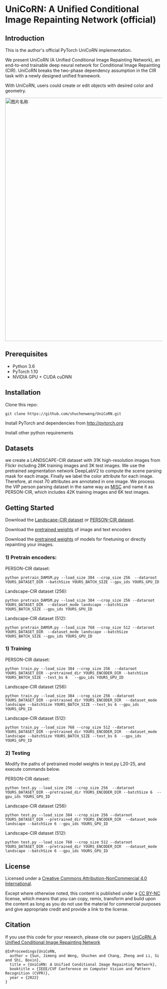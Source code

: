 # UniCoRN: A Unified Conditional Image Repainting Network (official)

## Introduction
This is the author's official PyTorch UniCoRN implementation.

We present UniCoRN (A Unified Conditional Image Repainting Network), an end-to-end trainable deep neural network for Conditional Image Repainting (CIR). UniCoRN breaks the two-phase dependency assumption in the CIR task with a newly designed unified framework.

With UniCoRN, users could create or edit objects with desired color and geometry. 
<!-- ![test image size](https://github.com/shuchenweng/UniCoRN/blob/main/edit.png){:height="50%" width="50%"} -->
 <img src="https://github.com/shuchenweng/UniCoRN/blob/main/edit.png" width = "668" height = "780" alt="图片名称" align=center />
 

## Prerequisites
* Python 3.6
* PyTorch 1.10
* NVIDIA GPU + CUDA cuDNN

## Installation
Clone this repo: 
```
git clone https://github.com/shuchenweng/UniCoRN.git
```
Install PyTorch and dependencies from http://pytorch.org

Install other python requirements

## Datasets
we create a LANDSCAPE-CIR dataset with 31K high-resolution images from Flickr including 28K training images and 3K test images. We
use the pretrained segmentation network DeepLabV2 to compute the scene parsing mask for each image. Finally we label the color attribute for each image. Therefore,
at most 70 attributes are annotated in one image. We process the VIP person parsing dataset in the same way as [MISC](https://github.com/shuchenweng/MISC) and name it as PERSON-CIR, which includes 42K training images and 6K test images.

## Getting Started
Download the [Landscape-CIR dataset](https://drive.google.com/file/d/1KQqIrcLvnL89LsuxAMN5uHehNcZPzfdU/view) or [PERSON-CIR dataset](https://drive.google.com/file/d/13to7_krxUlW6bYiA2EojhsxJ5wGnF40s/view?usp=sharing).

Download the [pretrained weights](https://drive.google.com/drive/folders/1CnkJ7IetA7EBVGzbFTeAzpcgx-4tRpm-?usp=sharing) of image and text encoders

Download the [pretrained weights](https://drive.google.com/drive/folders/1hxww-Kl7BF_gd2jKhNqSJ5ToAnAEiTFL?usp=sharing) of models for finetuning or directly repainting your images.

### 1) Pretrain encoders:
PERSON-CIR dataset:
```
python pretrain_DAMSM.py --load_size 384 --crop_size 256  --dataroot  YOURS_DATASET_DIR --batchSize YOURS_BATCH_SIZE --gpu_ids YOURS_GPU_ID
```

Landscape-CIR dataset (256): 
```
python pretrain_DAMSM.py --load_size 384 --crop_size 256 --dataroot YOURS_DATASET_DIR  --dataset_mode landscape --batchSize YOURS_BATCH_SIZE --gpu_ids YOURS_GPU_ID
```

Landscape-CIR dataset (512):
```
python pretrain_DAMSM.py --load_size 768 --crop_size 512 --dataroot YOURS_DATASET_DIR  --dataset_mode landscape --batchSize YOURS_BATCH_SIZE --gpu_ids YOURS_GPU_ID
```

### 1) Training
PERSON-CIR dataset:
```
python train.py --load_size 384 --crop_size 256  --dataroot YOURS_DATASET_DIR --pretrained_dir YOURS_ENCODER_DIR --batchSize YOURS_BATCH_SIZE --test_bs 6   --gpu_ids YOURS_GPU_ID
```

Landscape-CIR dataset (256): 
```
python train.py --load_size 384 --crop_size 256 --dataroot YOURS_DATASET_DIR --pretrained_dir YOURS_ENCODER_DIR  --dataset_mode landscape --batchSize YOURS_BATCH_SIZE --test_bs 6 --gpu_ids YOURS_GPU_ID
```

Landscape-CIR dataset (512):
```
python train.py --load_size 768 --crop_size 512 --dataroot YOURS_DATASET_DIR --pretrained_dir YOURS_ENCODER_DIR  --dataset_mode landscape --batchSize YOURS_BATCH_SIZE --test_bs 6  --gpu_ids YOURS_GPU_ID
```

### 2) Testing
Modify the paths of pretrained model weights in test.py L20-25, and execute commands below.

PERSON-CIR dataset:
```
python test.py --load_size 256 --crop_size 256  --dataroot YOURS_DATASET_DIR --pretrained_dir YOURS_ENCODER_DIR --batchSize 6  --gpu_ids YOURS_GPU_ID
```

Landscape-CIR dataset (256): 
```
python test.py --load_size 384 --crop_size 256 --dataroot YOURS_DATASET_DIR --pretrained_dir YOURS_ENCODER_DIR  --dataset_mode landscape --batchSize 6 --gpu_ids YOURS_GPU_ID
```

Landscape-CIR dataset (512):
```
python test.py --load_size 768 --crop_size 512 --dataroot YOURS_DATASET_DIR --pretrained_dir YOURS_ENCODER_DIR  --dataset_mode landscape --batchSize 6 --gpu_ids YOURS_GPU_ID
```

## License
Licensed under a [Creative Commons Attribution-NonCommercial 4.0 International](https://creativecommons.org/licenses/by-nc/4.0/).

Except where otherwise noted, this content is published under a [CC BY-NC](https://creativecommons.org/licenses/by-nc/4.0/) license, which means that you can copy, remix, transform and build upon the content as long as you do not use the material for commercial purposes and give appropriate credit and provide a link to the license.

## Citation
If you use this code for your research, please cite our papers [UniCoRN: A Unified Conditional Image Repainting Network](https://ci.idm.pku.edu.cn/Weng_CVPR22c.pdf)
```
@InProceedings{UniCoRN,
  author = {Sun, Jimeng and Weng, Shuchen and Chang, Zheng and Li, Si and Shi, Boxin},
  title = {UniCoRN: A Unified Conditional Image Repainting Network},
  booktitle = {IEEE/CVF Conference on Computer Vision and Pattern Recognition (CVPR)},
  year = {2022}
}
```
